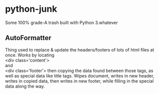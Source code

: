 # python-junk
Some 100% grade-A trash built with Python 3.whatever

## AutoFormatter
Thing used to replace & update the headers/footers of lots of html files at once.
Works by locating  
\<div class='content'>  
and  
\<div class='footer'>
then copying the data found between those tags, as well as special data like title tags.
Wipes document, writes in new header, writes in copied data, then writes in new footer, while filling in the special data along the way.

